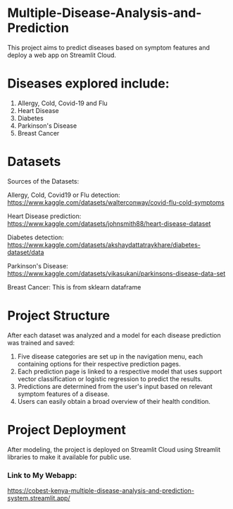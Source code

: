 # Multiple-Disease-Analysis-and-Prediction

This project aims to predict diseases based on symptom features and deploy a web app on Streamlit Cloud.

# Diseases explored include:
1. Allergy, Cold, Covid-19 and Flu
2. Heart Disease
3. Diabetes
4. Parkinson's Disease
5. Breast Cancer

# Datasets
Sources of the Datasets:

Allergy, Cold, Covid19 or Flu detection:
https://www.kaggle.com/datasets/walterconway/covid-flu-cold-symptoms

Heart Disease prediction:
https://www.kaggle.com/datasets/johnsmith88/heart-disease-dataset

Diabetes detection:
https://www.kaggle.com/datasets/akshaydattatraykhare/diabetes-dataset/data

Parkinson's Disease:
https://www.kaggle.com/datasets/vikasukani/parkinsons-disease-data-set

Breast Cancer: This is from sklearn dataframe


# Project Structure
After each dataset was analyzed and a model for each disease prediction was trained and saved:
1. Five disease categories are set up in the navigation menu, each containing options for their respective prediction pages.
2. Each prediction page is linked to a respective model that uses support vector classification or logistic regression to predict the results.
3. Predictions are determined from the user's input based on relevant symptom features of a disease.
4. Users can easily obtain a broad overview of their health condition.

# Project Deployment
After modeling, the project is deployed on Streamlit Cloud using Streamlit libraries to make it available for public use.

### Link to My Webapp:
https://cobest-kenya-multiple-disease-analysis-and-prediction-system.streamlit.app/


